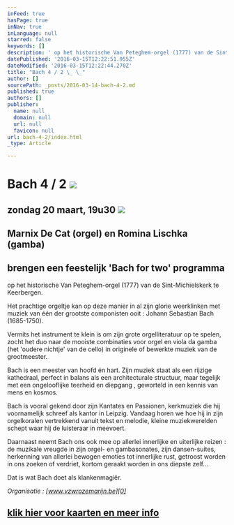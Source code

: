 ```yaml
---
inFeed: true
hasPage: true
inNav: true
inLanguage: null
starred: false
keywords: []
description: ' op het historische Van Peteghem-orgel (1777) van de Sint-Michielskerk te Keerbergen.'
datePublished: '2016-03-15T12:22:51.955Z'
dateModified: '2016-03-15T12:22:44.270Z'
title: "Bach 4 / 2 \_ \_"
author: []
sourcePath: _posts/2016-03-14-bach-4-2.md
published: true
authors: []
publisher:
  name: null
  domain: null
  url: null
  favicon: null
url: bach-4-2/index.html
_type: Article

---
```

# Bach 4 / 2    ![](https://the-grid-user-content.s3-us-west-2.amazonaws.com/51d48be9-64b9-4362-9390-f527de9c253f.jpg)

## zondag 20 maart, 19u30 ![](https://s3-us-west-2.amazonaws.com/the-grid-img/p/533aa4770412499e346499301b3878a020e29464.jpg)

## Marnix De Cat (orgel) en Romina Lischka (gamba)

## brengen een   feestelijk 'Bach for two' programma

op het historische Van Peteghem-orgel (1777) van de Sint-Michielskerk te Keerbergen.

Het prachtige orgeltje kan op deze manier in al zijn glorie weerklinken met muziek van één der grootste componisten ooit : Johann Sebastian Bach (1685-1750).

Vermits het instrument te klein is om zijn grote orgelliteratuur op te spelen, zocht het duo naar de mooiste combinaties voor orgel en viola da gamba (het 'oudere nichtje' van de cello) in originele of bewerkte muziek van de grootmeester.

Bach is een meester van hoofd én hart. Zijn muziek staat als een rijzige kathedraal, perfect in balans als een architecturale structuur, maar tegelijk met een ongelooflijke teerheid en diepgang , geworteld in een kennis van mens en kosmos.

Bach is vooral gekend door zijn Kantates en Passionen, kerkmuziek die hij voornamelijk schreef als kantor in Leipzig. Vandaag horen we hoe hij in zijn orgelkoralen vertrekkend vanuit tekst en melodie, kleine muziekwerelden schept waar hij de luisteraar in meevoert.

Daarnaast neemt Bach ons ook mee op allerlei innerlijke en uiterlijke reizen :  de muzikale vreugde in zijn orgel- en gambasonates, zijn dansen-suites, herkenning van allerlei bewogen emoties tot innerlijke rust, getroost worden in ons zoeken of verdriet, kortom geraakt worden in ons diepste zelf...

Dat is wat Bach doet als klankenmagiër.

_Organisatie : [www.vzwrozemarijn.be][0]_

## [klik hier voor kaarten en meer info][1]

[0]: http://www.vzwrozemarijn.be/
[1]: http://www.nieuwsblad.be/cnt/blcju_02170741